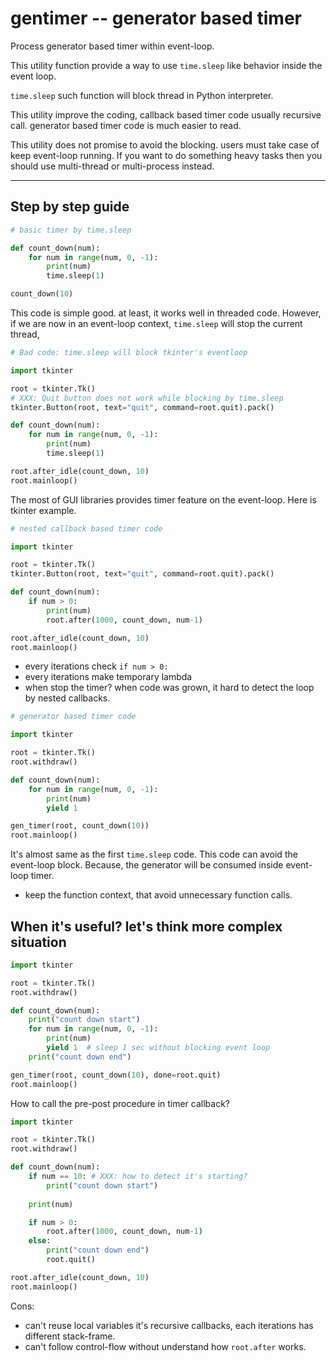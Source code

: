 # gentimer -- generator based timer

Process generator based timer within event-loop.

This utility function provide a way to use `time.sleep` like behavior
inside the event loop.

`time.sleep` such function will block thread in Python interpreter.

This utility improve the coding,
callback based timer code usually recursive call.
generator based timer code is much easier to read.

This utility does not promise to avoid the blocking.
users must take case of keep event-loop running.
If you want to do something heavy tasks then
you should use multi-thread or multi-process instead.


----
## Step by step guide


```python
# basic timer by time.sleep

def count_down(num):
    for num in range(num, 0, -1):
        print(num)
        time.sleep(1)

count_down(10)
```

This code is simple good. at least, it works well in threaded code.
However, if we are now in an event-loop context,
`time.sleep` will stop the current thread, 

```python
# Bad code: time.sleep will block tkinter's eventloop

import tkinter

root = tkinter.Tk()
# XXX: Quit button does not work while blocking by time.sleep
tkinter.Button(root, text="quit", command=root.quit).pack()

def count_down(num):
    for num in range(num, 0, -1):
        print(num)
        time.sleep(1)

root.after_idle(count_down, 10)
root.mainloop()
```

The most of GUI libraries provides timer feature on the event-loop.
Here is tkinter example.

```python
# nested callback based timer code

import tkinter

root = tkinter.Tk()
tkinter.Button(root, text="quit", command=root.quit).pack()

def count_down(num):
    if num > 0:
        print(num)
        root.after(1000, count_down, num-1)

root.after_idle(count_down, 10)
root.mainloop()
```

- every iterations check `if num > 0:`
- every iterations make temporary lambda
- when stop the timer? when code was grown,
  it hard to detect the loop by nested callbacks.


```python
# generator based timer code

import tkinter

root = tkinter.Tk()
root.withdraw()

def count_down(num):
    for num in range(num, 0, -1):
        print(num)
        yield 1

gen_timer(root, count_down(10))
root.mainloop()
```

It's almost same as the first `time.sleep` code.
This code can avoid the event-loop block.
Because, the generator will be consumed inside event-loop timer.

- keep the function context,
  that avoid unnecessary function calls.

## When it's useful? let's think more complex situation


```python
import tkinter

root = tkinter.Tk()
root.withdraw()

def count_down(num):
    print("count down start")
    for num in range(num, 0, -1):
        print(num)
        yield 1  # sleep 1 sec without blocking event loop
    print("count down end")

gen_timer(root, count_down(10), done=root.quit)
root.mainloop()
```

How to call the pre-post procedure in timer callback?

```python
import tkinter

root = tkinter.Tk()
root.withdraw()

def count_down(num):
    if num == 10: # XXX: how to detect it's starting?
        print("count down start")
    
    print(num)

    if num > 0:
        root.after(1000, count_down, num-1)
    else:
        print("count down end")
        root.quit()

root.after_idle(count_down, 10)
root.mainloop()
```

Cons:
- can't reuse local variables
  it's recursive callbacks, each iterations has different stack-frame.
- can't follow control-flow without understand how `root.after` works.


